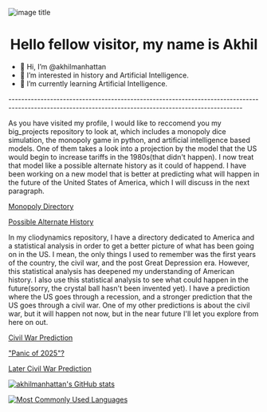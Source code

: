 ![image title](https://rushter.com/counter.svg)
<h1 align = "center">Hello fellow visitor, my name is Akhil</h1>

- 👋 Hi, I’m @akhilmanhattan
- 👀 I’m interested in history and Artificial Intelligence.
- 🌱 I’m currently learning Artificial Intelligence.

<!---
akhilmanhattan/akhilmanhattan is a ✨ special ✨ repository because its `README.md` (this file) appears on your GitHub profile.
You can click the Preview link to take a look at your changes.
--->
<p>-------------------------------------------------------------------------------------------------------------------------------------------------------</p>

<p>As you have visited my profile, I would like to reccomend you my big_projects repository to look at, which includes a monopoly
  dice simulation, the monopoly game in python, and artificial intelligence based models. One of them takes a look into a projection
  by the model that the US would begin to increase tariffs in the 1980s(that didn't happen). I now treat that model like a possible
  alternate history as it could of happend. I have been working on a new model that is better at predicting what will happen in 
  the future of the United States of America, which I will discuss in the next paragraph.</p>

<a href="https://github.com/akhilmanhattan/big_projects/tree/main/Monopoly">Monopoly Directory</a>
<p></p>
<a href="https://github.com/akhilmanhattan/big_projects/tree/main/artificial_Intelligence/Regression/DecisionTree/AmericaPrediction(1)/JupyterNotebook">
  Possible Alternate History</a>
<p></p>

<p>In my cliodynamics repository, I have a directory dedicated to America and a statistical analysis in order to get a better
picture of what has been going on in the US. I mean, the only things I used to remember was the first years of the country,
the civil war, and the post Great Depression era. However, this statistical analysis has deepened my understanding of
American history. I also use this statistical analysis to see what could happen in the future(sorry, the crystal ball hasn't
been invented yet). I have a prediction where the US goes through a recession, and a stronger prediction that the US goes 
through a civil war. One of my other predictions is about the civil war, but it will happen not now, but in the near
future I'll let you explore from here on out.</p>

<a href="https://github.com/akhilmanhattan/cliodynamics/tree/main/America/3">Civil War Prediction</a>

<a href="https://github.com/akhilmanhattan/cliodynamics/tree/main/America/1">"Panic of 2025"?</a>

<a href="https://github.com/akhilmanhattan/cliodynamics/tree/main/America/7">Later Civil War Prediction</a>

[![akhilmanhattan's GitHub stats](https://github-readme-stats.vercel.app/api?username=akhilmanhattan&show_icons=true&theme=ayu-mirage)](https://github.com/akhilmanhattan)

[![Most Commonly Used Languages](https://github-readme-stats.vercel.app/api/top-langs/?username=akhilmanhattan&layout=compact&theme=ayu-mirage)](https://github.com/akhilmanhattan)
